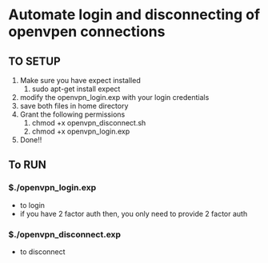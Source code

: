 # Automate login and disconnecting of openvpen connections

## TO SETUP

<ol>
<li>Make sure you have expect installed 
  <ol>
<li>sudo apt-get install expect</li>
</ol>
</li>
<li>modify the openvpn_login.exp with your login credentials</li>
<li>save both files in home directory</li>
<li>Grant the following permissions
<ol>
<li>chmod +x openvpn_disconnect.sh</li>
<li>chmod +x openvpn_login.exp</li>
</ol></li>
<li> Done!! </li>
</ol> 

## To RUN
### $./openvpn_login.exp
- to login 
- if you have 2 factor auth then, you only need to provide 2 factor auth<br> 
### $./openvpn_disconnect.exp
- to disconnect 

